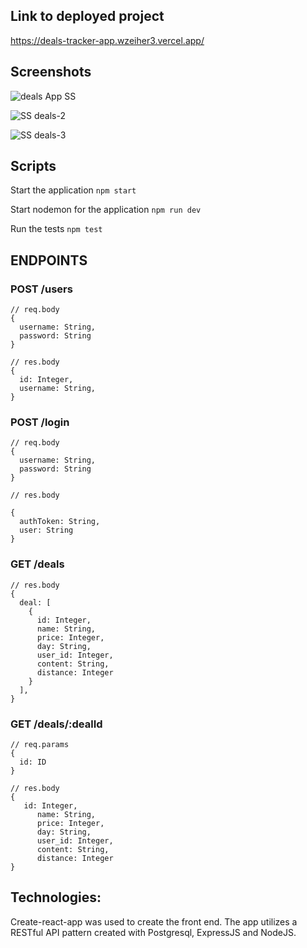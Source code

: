 ## Link to deployed project
https://deals-tracker-app.wzeiher3.vercel.app/

## Screenshots

![deals App SS](https://user-images.githubusercontent.com/56980103/97820036-34103f80-1c7a-11eb-8514-5e059d7dc518.png)


![SS deals-2](https://user-images.githubusercontent.com/56980103/97820116-92d5b900-1c7a-11eb-872c-7f14655a6b6f.png)


![SS deals-3](https://user-images.githubusercontent.com/56980103/97820305-8e5dd000-1c7b-11eb-8259-d16110918a52.png)

## Scripts

Start the application `npm start`

Start nodemon for the application `npm run dev`

Run the tests `npm test`

## ENDPOINTS

### POST /users
    
    // req.body
    {
      username: String,
      password: String
    }

    // res.body
    {
      id: Integer,
      username: String,
    }


### POST /login
 
    // req.body
    {
      username: String,
      password: String
    }

    // res.body

    {
      authToken: String,
      user: String
    }
  


### GET /deals

    // res.body
    {
      deal: [
        {
          id: Integer,
          name: String, 
          price: Integer, 
          day: String, 
          user_id: Integer, 
          content: String, 
          distance: Integer
        }
      ],
    }


### GET /deals/:dealId

    // req.params
    {
      id: ID
    }

    // res.body
    {
       id: Integer,
          name: String, 
          price: Integer, 
          day: String, 
          user_id: Integer, 
          content: String, 
          distance: Integer
    }


## Technologies:
  Create-react-app was used to create the front end. The app utilizes a RESTful API pattern created with Postgresql, ExpressJS and NodeJS.
